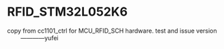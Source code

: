 # RFID_STM32L052K6
copy from cc1101_ctrl for MCU_RFID_SCH hardware.
test and issue version
                                      ————yufei
